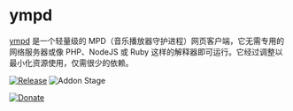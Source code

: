 # ympd

[ympd](https://ympd.org/) 是一个轻量级的 MPD（音乐播放器守护进程）网页客户端，它无需专用的网络服务器或像 PHP、NodeJS 或 Ruby 这样的解释器即可运行。它经过调整以最小化资源使用，仅需很少的依赖。

[![Release][release-badge]][release]
![Addon Stage][stage-badge]

[![Donate][donation-badge]][donation-url]


[stage-badge]: https://img.shields.io/badge/Addon%20stage-stable-green.svg

[release-badge]: https://img.shields.io/badge/version-v1.5.1-blue.svg
[release]: https://github.com/Poeschl-HomeAssistant-Addons/ympd/tree/v1.5.1

[donation-badge]: https://img.shields.io/badge/Buy%20me%20a%20coffee-%23d32f2f?logo=buy-me-a-coffee&style=for-the-badge&logoColor=white
[donation-url]: https://www.buymeacoffee.com/Poeschl